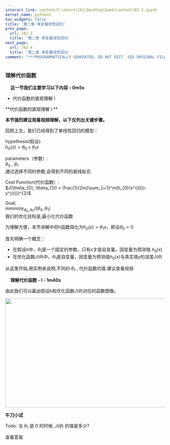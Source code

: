 ```yaml
---
interact_link: content/C:\Users\lbj\Desktop\book\content\02-3.ipynb
kernel_name: python3
has_widgets: false
title: '第二章 单变量线性回归'
prev_page:
  url: /02-2
  title: '第二章 单变量线性回归'
next_page:
  url: /02-4
  title: '第二章 单变量线性回归'
comment: "***PROGRAMMATICALLY GENERATED, DO NOT EDIT. SEE ORIGINAL FILES IN /content***"
---
```


### 理解代价函数

**<img width='16px' src='http://imgbed.momodel.cn/5cc1a0b1e3067ce9b6abf757.jpg'><span class='md-video-link https://player.bilibili.com/player.html?aid=9912938&cid=19653997&page=8'>这一节我们主要学习以下内容 - 0m5s</span>**

+ 代价函数的直观理解 I 

**代价函数的直观理解 I **

**本节强烈建议观看视频理解，以下仅列出关键步骤。**

回顾上文，我们已经得到了单线性回归的模型：

hypothesis(假设):    
         $h_{0}(x) = \theta_{0} + \theta_{1}x$     

parameters（参数）:      
$\theta_{0}$ , $\theta_{1}$   
通过选择不同的参数,会得到不同的直线拟合.

Cost Function(代价函数）:     
$J(\theta_{0}, \theta_{1}) = \frac{1}{2m}\sum_{i=1}^m(h_{0}(x^{(i)})-y^{(i)})^{2}$

Goal:     
$minimize_{\theta_{0},\theta_{1}}J(\theta_{0}, \theta_{1})$   
我们的优化目标是,最小化代价函数

为理解方便，本节讲解中将h函数简化为$h_{0}(x) =\theta_{1}x$，即设$\theta_{0}=0$

首先明确一个概念：
+ 在假设h中，$\theta_{1}$是一个固定的参数，只有$x$才是自变量。因变量为预测值 $h_{0}(x)$
+ 在优化函数$J(\theta)$中，$\theta_{1}$是自变量，因变量为预测值$h_{0}(x)$与真实值$y$的误差$J(\theta)$


从这里开始,用实例来说明,不同的 $\theta_{1}$ , 代价函数的值.建议查看视频

**<img width='16px' src='http://imgbed.momodel.cn/5cc1a0b1e3067ce9b6abf757.jpg'><span class='md-video-link https://player.bilibili.com/player.html?aid=9912938&cid=16412309&page=8'>理解代价函数 - I - 1m40s</span>**

由此我们可以画出假设h和优化函数$J(\theta)$对应的函数图像。

<img src='https://i.loli.net/2018/12/04/5c0652fe1637f.png' width=617 height=345 >

**牛刀小试**

Todo: 当 $\theta_{1}$ 是 0 的时候, $J(\theta)$ 的值是多少?


<span class='md-hint-alone-link pop 0'>查看答案</span>
